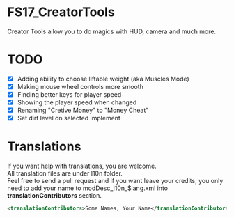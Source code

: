 # FS17_CreatorTools
Creator Tools allow you to do magics with HUD, camera and much more.
  
# TODO
- [x] Adding ability to choose liftable weight (aka Muscles Mode)
- [x] Making mouse wheel controls more smooth
- [x] Finding better keys for player speed
- [x] Showing the player speed when changed  
- [x] Renaming "Cretive Money" to "Money Cheat"
- [x] Set dirt level on selected implement
  
# Translations
If you want help with translations, you are welcome.  
All translation files are under l10n folder.    
Feel free to send a pull request and if you want leave your credits, you only need to add your name to modDesc\_l10n_$lang.xml into **translationContributors** section.  
```xml
<translationContributors>Some Names, Your Name</translationContributors>
```
